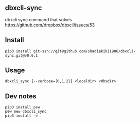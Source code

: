 ## dbxcli-sync

dbxcli sync command that solves https://github.com/dropbox/dbxcli/issues/53


## Install

```
pip3 install git+ssh://git@github.com/shadiakiki1986/dbxcli-sync.git@v0.0.1
```

## Usage

```
dbxcli_sync [--verbose={0,1,2}] <localdir> <dbxdir>
```


## Dev notes

```
pip3 install pew
pew new dbxcli_sync
pip3 install -e .
```
